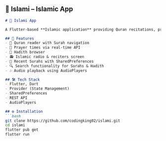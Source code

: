 ## 📿 Islami – Islamic App
```markdown
# 📿 Islami App

A Flutter-based **Islamic application** providing Quran recitations, prayer times, Hadith browsing, and live radio streaming.

## 🚀 Features
- 📖 Quran reader with Surah navigation
- 🕌 Prayer times via real-time API
- 📜 Hadith browser
- 📻 Islamic radio & reciters screen
- 🔄 Recent Surahs with SharedPreferences
- 🔍 Search functionality for Surahs & Hadith
- 🎶 Audio playback using AudioPlayers

## 🛠️ Tech Stack
- Flutter, Dart
- Provider (State Management)
- SharedPreferences
- REST API
- AudioPlayers

## ⚙️ Installation
```bash
git clone https://github.com/codingking02/islami.git
cd islami
flutter pub get
flutter run
